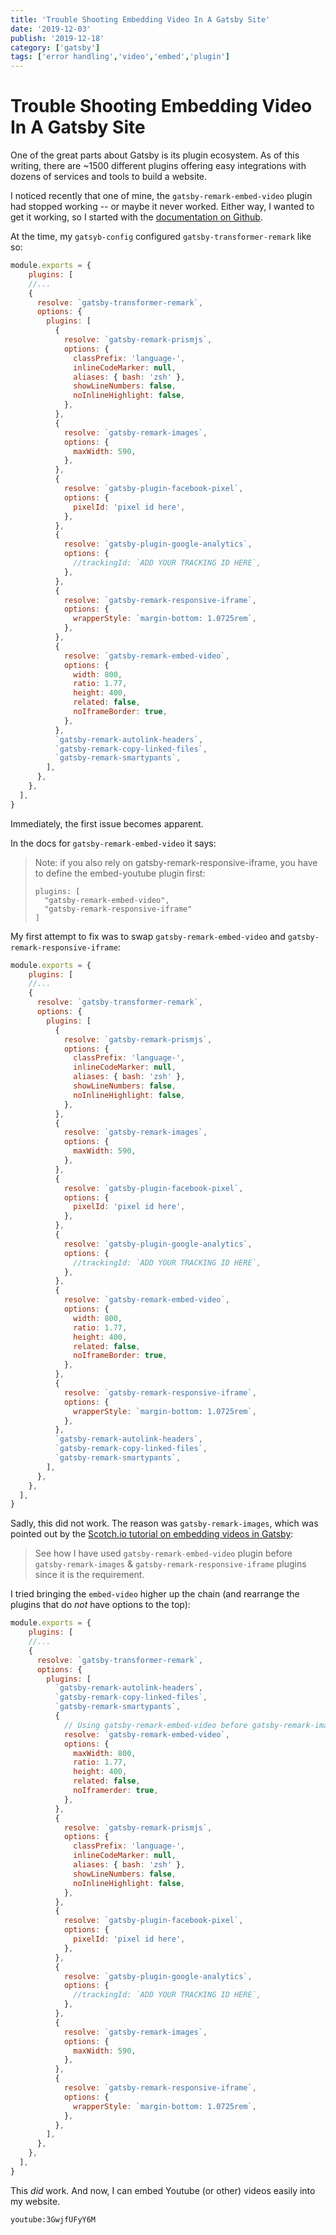 ```yaml
---
title: 'Trouble Shooting Embedding Video In A Gatsby Site'
date: '2019-12-03'
publish: '2019-12-18'
category: ['gatsby']
tags: ['error handling','video','embed','plugin']
---
```


# Trouble Shooting Embedding Video In A Gatsby Site

One of the great parts about Gatsby is its plugin ecosystem. As of this writing, there are ~1500 different plugins offering easy integrations with dozens of services and tools to build a website.

I noticed recently that one of mine, the `gatsby-remark-embed-video` plugin had stopped working -- or maybe it never worked. Either way, I wanted to get it working, so I started with the [documentation on Github](https://github.com/borgfriend/gatsby-remark-embed-video).

At the time, my `gatsyb-config` configured `gatsby-transformer-remark` like so:
```javascript
module.exports = {
    plugins: [
    //...
    {
      resolve: `gatsby-transformer-remark`,
      options: {
        plugins: [
          {
            resolve: `gatsby-remark-prismjs`,
            options: {
              classPrefix: 'language-',
              inlineCodeMarker: null,
              aliases: { bash: 'zsh' },
              showLineNumbers: false,
              noInlineHighlight: false,
            },
          },
          {
            resolve: `gatsby-remark-images`,
            options: {
              maxWidth: 590,
            },
          },
          {
            resolve: `gatsby-plugin-facebook-pixel`,
            options: {
              pixelId: 'pixel id here',
            },
          },
          {
            resolve: `gatsby-plugin-google-analytics`,
            options: {
              //trackingId: `ADD YOUR TRACKING ID HERE`,
            },
          },
          {
            resolve: `gatsby-remark-responsive-iframe`,
            options: {
              wrapperStyle: `margin-bottom: 1.0725rem`,
            },
          },
          {
            resolve: `gatsby-remark-embed-video`,
            options: {
              width: 800,
              ratio: 1.77,
              height: 400,
              related: false,
              noIframeBorder: true,
            },
          },
          `gatsby-remark-autolink-headers`,
          `gatsby-remark-copy-linked-files`,
          `gatsby-remark-smartypants`,
        ],
      },
    },
  ],
}
```

Immediately, the first issue becomes apparent.

In the docs for `gatsby-remark-embed-video` it says:
> Note: if you also rely on gatsby-remark-responsive-iframe, you have to define the embed-youtube plugin first:
>
> ```
> plugins: [
>   "gatsby-remark-embed-video",
>   "gatsby-remark-responsive-iframe"
> ]
> ```

My first attempt to fix was to swap `gatsby-remark-embed-video` and `gatsby-remark-responsive-iframe`:
```javascript
module.exports = {
    plugins: [
    //...
    {
      resolve: `gatsby-transformer-remark`,
      options: {
        plugins: [
          {
            resolve: `gatsby-remark-prismjs`,
            options: {
              classPrefix: 'language-',
              inlineCodeMarker: null,
              aliases: { bash: 'zsh' },
              showLineNumbers: false,
              noInlineHighlight: false,
            },
          },
          {
            resolve: `gatsby-remark-images`,
            options: {
              maxWidth: 590,
            },
          },
          {
            resolve: `gatsby-plugin-facebook-pixel`,
            options: {
              pixelId: 'pixel id here',
            },
          },
          {
            resolve: `gatsby-plugin-google-analytics`,
            options: {
              //trackingId: `ADD YOUR TRACKING ID HERE`,
            },
          },
          {
            resolve: `gatsby-remark-embed-video`,
            options: {
              width: 800,
              ratio: 1.77,
              height: 400,
              related: false,
              noIframeBorder: true,
            },
          },
          {
            resolve: `gatsby-remark-responsive-iframe`,
            options: {
              wrapperStyle: `margin-bottom: 1.0725rem`,
            },
          },
          `gatsby-remark-autolink-headers`,
          `gatsby-remark-copy-linked-files`,
          `gatsby-remark-smartypants`,
        ],
      },
    },
  ],
}
```

Sadly, this did not work. The reason was `gatsby-remark-images`, which was pointed out by the [Scotch.io tutorial on embedding videos in Gatsby](https://scotch.io/tutorials/embedding-videos-in-your-gatsbyjs-sites):

> See how I have used `gatsby-remark-embed-video` plugin before `gatsby-remark-images` & `gatsby-remark-responsive-iframe` plugins since it is the requirement.

I tried bringing the `embed-video` higher up the chain (and rearrange the plugins that do _not_ have options to the top):

```javascript
module.exports = {
    plugins: [
    //...
    {
      resolve: `gatsby-transformer-remark`,
      options: {
        plugins: [
          `gatsby-remark-autolink-headers`,
          `gatsby-remark-copy-linked-files`,
          `gatsby-remark-smartypants`,
          {
            // Using gatsby-remark-embed-video before gatsby-remark-images & gatsby-remark-responsive-iframe plugins.
            resolve: `gatsby-remark-embed-video`,
            options: {
              maxWidth: 800,
              ratio: 1.77,
              height: 400,
              related: false,
              noIframerder: true,
            },
          },
          {
            resolve: `gatsby-remark-prismjs`,
            options: {
              classPrefix: 'language-',
              inlineCodeMarker: null,
              aliases: { bash: 'zsh' },
              showLineNumbers: false,
              noInlineHighlight: false,
            },
          },
          {
            resolve: `gatsby-plugin-facebook-pixel`,
            options: {
              pixelId: 'pixel id here',
            },
          },
          {
            resolve: `gatsby-plugin-google-analytics`,
            options: {
              //trackingId: `ADD YOUR TRACKING ID HERE`,
            },
          },
          {
            resolve: `gatsby-remark-images`,
            options: {
              maxWidth: 590,
            },
          },
          {
            resolve: `gatsby-remark-responsive-iframe`,
            options: {
              wrapperStyle: `margin-bottom: 1.0725rem`,
            },
          },
        ],
      },
    },
  ],
}
```

This _did_ work. And now, I can embed Youtube (or other) videos easily into my website.

`youtube:3GwjfUFyY6M`